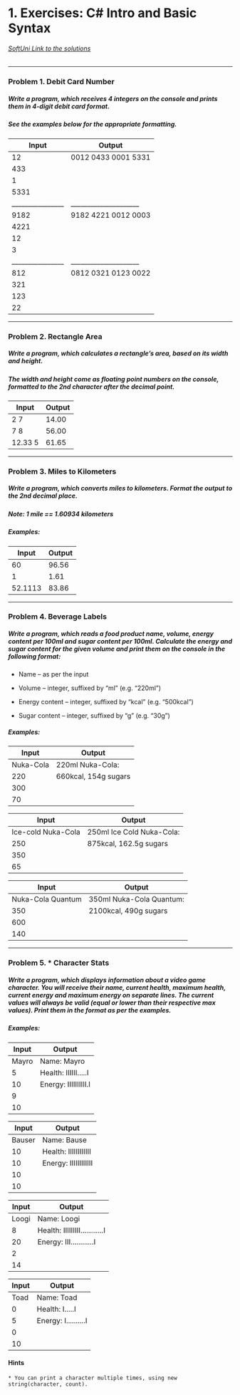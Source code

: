 ﻿
 # 1. Exercises: C# Intro and Basic Syntax 
###### [SoftUni Link to the solutions](https://judge.softuni.bg/Contests/577)

******************************************************************************************************************* 

 ### Problem 1. Debit Card Number 

 ##### Write a program, which receives 4 integers on the console and prints them in 4-digit debit card format.
 ##### See the examples below for the appropriate formatting.

| Input          |  Output             |
|----------------|---------------------|
| 12             | 0012 0433 0001 5331 |
| 433            |                     |
| 1              |                     |
| 5331           |                     |
|________________|_____________________|
| 9182           | 9182 4221 0012 0003 |
| 4221           |                     |
| 12             |                     |
| 3              |                     |
|________________|_____________________|
| 812            | 0812 0321 0123 0022 |
| 321            |                     |
| 123            |                     |
| 22             |                     |
*******************************************************************************************************************



 ### Problem 2. Rectangle Area

 ##### Write a program, which calculates a rectangle’s area, based on its width and height. 
 ##### The width and height come as floating point numbers on the console, formatted to the 2nd character after the decimal point.

| Input   | Output |
|---------|--------|
| 2 7     | 14.00  |
| 7 8     | 56.00  |
| 12.33 5 | 61.65  |

*******************************************************************************************************************

 ### Problem 3. Miles to Kilometers

 ##### Write a program, which converts miles to kilometers. Format the output to the 2nd decimal place.
 ##### Note: 1 mile == 1.60934 kilometers
 ##### Examples:


| Input   | Output |
|---------|--------|
| 60      | 96.56  |
| 1       | 1.61   |
| 52.1113 | 83.86  |
 
 
*******************************************************************************************************************

 ### Problem 4. Beverage Labels

 ##### Write a program, which reads a food product name, volume, energy content per 100ml and sugar content per 100ml. Calculate the energy and sugar content for the given volume and print them on the console in the following format:

 * Name – as per the input

 * Volume – integer, suffixed by “ml” (e.g. “220ml”)

 * Energy content – integer, suffixed by “kcal” (e.g. “500kcal”)

 * Sugar content – integer, suffixed by “g” (e.g. “30g”) 

 ##### Examples:

| Input                | Output                                |
|----------------------|---------------------------------------|
|Nuka-Cola             | 220ml Nuka-Cola:                      |
|220                   | 660kcal, 154g sugars                  |
|300                   |                                       |
|70                    |                                       |



| Input                | Output                                |
|----------------------|---------------------------------------|
|Ice-cold Nuka-Cola    | 250ml Ice Cold Nuka-Cola:             |
|250                   | 875kcal, 162.5g sugars                |
|350                   |                                       |
|65                    |                                       |



| Input                | Output                                |
|----------------------|---------------------------------------|
|Nuka-Cola Quantum     | 350ml Nuka-Cola Quantum:              |
|350                   | 2100kcal, 490g sugars                 |
|600                   |                                       |
|140                   |                                       |

*******************************************************************************************************************

 ### Problem 5. * Character Stats

 ##### Write a program, which displays information about a video game character. You will receive their name, current health, maximum health, current energy and maximum energy on separate lines. The current values will always be valid (equal or lower than their respective max values). Print them in the format as per the examples.

 ##### Examples:

| Input                | Output                                |
|----------------------|---------------------------------------|
|Mayro                 | Name: Mayro                           |
|5                     | Health: IIIIII.....I|||||||||||||||||||
|10                    | Energy: IIIIIIIIII.I                  |
|9                     |                                       |
|10                    |                                       |


| Input                | Output                                |
|----------------------|---------------------------------------|
|Bauser                | Name: Bause                           |
|10                    | Health: IIIIIIIIIIII|||||||||||||||||||
|10                    | Energy: IIIIIIIIIIII                  |
|10                    |                                       |
|10                    |                                       |


| Input  | Output                        |
|--------|-------------------------------|
|Loogi   | Name: Loogi                   |
|8       | Health: IIIIIIIII............I|
|20      | Energy: III............I      |
|2       |                               |
|14      |                               |


| Input                | Output                                |
|----------------------|---------------------------------------|
|Toad                  | Name: Toad                            |
|0                     | Health: I.....I                       |
|5                     | Energy: I..........I|||||||||||||||||||
|0                     |                                       |
|10                    |                                       |


 #### Hints
    * You can print a character multiple times, using new string(character, count).

